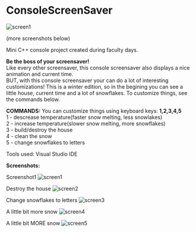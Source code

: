 ConsoleScreenSaver
==================

![screen1](https://image.ibb.co/j7oAb7/Screenshot_3.png)

(more screenshots below)

Mini C++ console project created during faculty days.   

<b>Be the boss of your screensaver!</b>   
Like every other screensaver, this console screensaver also displays a nice animation and current time.  
BUT, with this console screensaver your can do a lot of interesting customizations! This is a winter edition, 
so in the begining you can see a little house, current time and a lot of snowflakes. To customize things, see the commands below.


<b>COMMANDS:</b>
You can customize things using keyboard keys: <b>1,2,3,4,5</b>   
1 - descrease temperature(faster snow melting, less snowlakes)  
2 - increase temperature(slower snow melting, more snowflakes)  
3 - build/destroy the house  
4 - clean the snow   
5 - change snowflakes to letters   


Tools used: Visual Studio IDE   


<b>Screenshots:</b>

Screenshot1
![screen1](https://image.ibb.co/j7oAb7/Screenshot_3.png)

Destroy the house
![screen2](https://image.ibb.co/h8Dtw7/Screenshot_4.png)

Change snowflakes to letters
![screen3](https://image.ibb.co/ihsspS/Screenshot_5.png)

A little bit more snow
![screen4](https://image.ibb.co/f1pNpS/Screenshot_2.png)

A little bit MORE snow
![screen5](https://image.ibb.co/jWaTUS/Screenshot_1.png)

